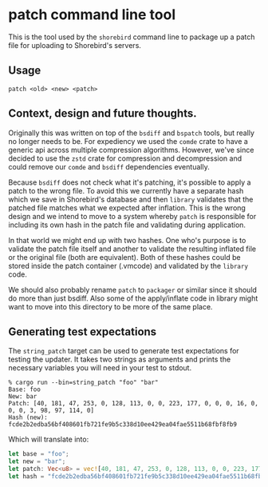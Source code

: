 # patch command line tool

This is the tool used by the `shorebird` command line to package up a patch
file for uploading to Shorebird's servers.

## Usage

    patch <old> <new> <patch>


## Context, design and future thoughts.

Originally this was written on top of the `bsdiff` and `bspatch` tools, but
really no longer needs to be.  For expediency we used the `comde` crate to
have a generic api across multiple compression algorithms.  However, we've
since decided to use the `zstd` crate for compression and decompression and
could remove our `comde` and `bsdiff` dependencies eventually.

Because `bsdiff` does not check what it's patching, it's possible to apply a
patch to the wrong file. To avoid this we currently have a separate hash
which we save in Shorebird's database and then `library` validates that the
patched file matches what we expected after inflation.  This is the wrong design
and we intend to move to a system whereby `patch` is responsible for including
its own hash in the patch file and validating during application.

In that world we might end up with two hashes.  One who's purpose is to validate
the patch file itself and another to validate the resulting inflated file or
the original file (both are equivalent).  Both of these hashes could be stored
inside the patch container (.vmcode) and validated by the `library` code.

We should also probably rename `patch` to `packager` or similar since it should
do more than just bsdiff.  Also some of the apply/inflate code in library might
want to move into this directory to be more of the same place.

## Generating test expectations

The `string_patch` target can be used to generate test expectations for testing
the updater.  It takes two strings as arguments and prints the necessary
variables you will need in your test to stdout.

```
% cargo run --bin=string_patch "foo" "bar"
Base: foo
New: bar
Patch: [40, 181, 47, 253, 0, 128, 113, 0, 0, 223, 177, 0, 0, 0, 16, 0, 0, 0, 3, 98, 97, 114, 0]
Hash (new): fcde2b2edba56bf408601fb721fe9b5c338d10ee429ea04fae5511b68fbf8fb9
```

Which will translate into:
```rust
let base = "foo";
let new = "bar";
let patch: Vec<u8> = vec![40, 181, 47, 253, 0, 128, 113, 0, 0, 223, 177, 0, 0, 0, 16, 0, 0, 0, 3, 98, 97, 114, 0];
let hash = "fcde2b2edba56bf408601fb721fe9b5c338d10ee429ea04fae5511b68fbf8fb9";
```